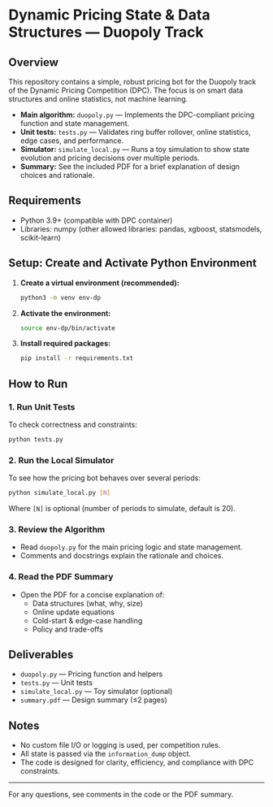 # Dynamic Pricing State & Data Structures — Duopoly Track

## Overview
This repository contains a simple, robust pricing bot for the Duopoly track of the Dynamic Pricing Competition (DPC). The focus is on smart data structures and online statistics, not machine learning.

- **Main algorithm:** `duopoly.py` — Implements the DPC-compliant pricing function and state management.
- **Unit tests:** `tests.py` — Validates ring buffer rollover, online statistics, edge cases, and performance.
- **Simulator:** `simulate_local.py` — Runs a toy simulation to show state evolution and pricing decisions over multiple periods.
- **Summary:** See the included PDF for a brief explanation of design choices and rationale.

## Requirements
- Python 3.9+ (compatible with DPC container)
- Libraries: numpy (other allowed libraries: pandas, xgboost, statsmodels, scikit-learn)

## Setup: Create and Activate Python Environment

1. **Create a virtual environment (recommended):**
   ```bash
   python3 -m venv env-dp
   ```

2. **Activate the environment:**
   ```bash
   source env-dp/bin/activate
   ```

3. **Install required packages:**
   ```bash
   pip install -r requirements.txt
   ```

## How to Run

### 1. Run Unit Tests
To check correctness and constraints:
```bash
python tests.py
```

### 2. Run the Local Simulator
To see how the pricing bot behaves over several periods:
```bash
python simulate_local.py [N]
```
Where `[N]` is optional (number of periods to simulate, default is 20).

### 3. Review the Algorithm
- Read `duopoly.py` for the main pricing logic and state management.
- Comments and docstrings explain the rationale and choices.

### 4. Read the PDF Summary
- Open the PDF for a concise explanation of:
  - Data structures (what, why, size)
  - Online update equations
  - Cold-start & edge-case handling
  - Policy and trade-offs

## Deliverables
- `duopoly.py` — Pricing function and helpers
- `tests.py` — Unit tests
- `simulate_local.py` — Toy simulator (optional)
- `summary.pdf` — Design summary (≤2 pages)

## Notes
- No custom file I/O or logging is used, per competition rules.
- All state is passed via the `information_dump` object.
- The code is designed for clarity, efficiency, and compliance with DPC constraints.

---
For any questions, see comments in the code or the PDF summary.
